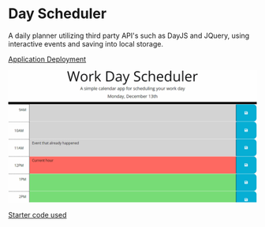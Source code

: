 # Day Scheduler
A daily planner utilizing third party API's such as DayJS and JQuery, using interactive events and saving into local storage.

[Application Deployment](https://github.io/r-basu/day-scheduler)

![Application Screenshot](./assets/images/05-third-party-apis-homework-demo.gif)

[Starter code used](https://github.com/coding-boot-camp/crispy-octo-meme)
